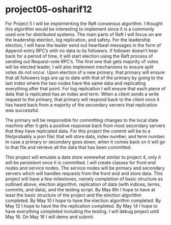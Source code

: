 # project05-osharif12


 
 For Project 5 I will be implementing the Raft consensus algorithm. 
 I thought this algorithm would be interesting to implement since it
 is a commonly used one for distributed systems. The main parts of 
 Raft I will focus on are the leadership election, log replication, 
 and safety. For the leadership election, I will have the leader send 
 out heartbeat messages in the form of Append-entry RPC’s with no data 
 to its followers. If follower doesn’t hear back for a period of time, 
 it will start election using the Raft process of sending out 
 Request-vote RPC’s. The first one that gets majority of votes will 
 be elected leader, I will also implement mechanisms to ensure split 
 votes do not occur. Upon election of a new primary, that primary will 
 ensure that all followers logs are up to date with that of the primary 
 by going to the last index where the two nodes have the same data and 
 replicating everything after that point. For log replication I will 
 ensure that each piece of data that is replicated has an index and term. 
 When a client sends a write request to the primary, that primary will 
 respond back to the client once it has heard back from a majority of 
 the secondary servers that replication was successful.  
 
 The primary will be responsible for committing changes to the 
 local state machine after it gets a positive response back from 
 most secondary servers that they have replicated data. For this 
 project the commit will be to a file(probably a json file) that 
 will store data, index number, and term number. In case a primary 
 or secondary goes down, when it comes back on it will go to that 
 file and retrieve all the data that has been committed. 
 
 This project will emulate a data store somewhat similar to project 4, 
 only it will be persistent once it is committed. I will create classes for 
 front end nodes and service nodes. The service nodes will be primary and 
 secondary servers which will handles requests from the front end and store 
 data. This project will have a few milestones, namely completion of basic 
 structure as outlined above, election algorithm, replication of data (with 
 indices, terms, commits, and data), and the testing script. By May 8th I 
 hope to have at least the basic structure of the project and the election 
 algorithm completed. By May 10 I hope to have the election algorithm completed. 
 By May 12 I hope to have the the replication completed. By May 14 I hope to 
 have everything completed including the testing. I will debug project until May 
 16. On May 16 I will demo and submit.